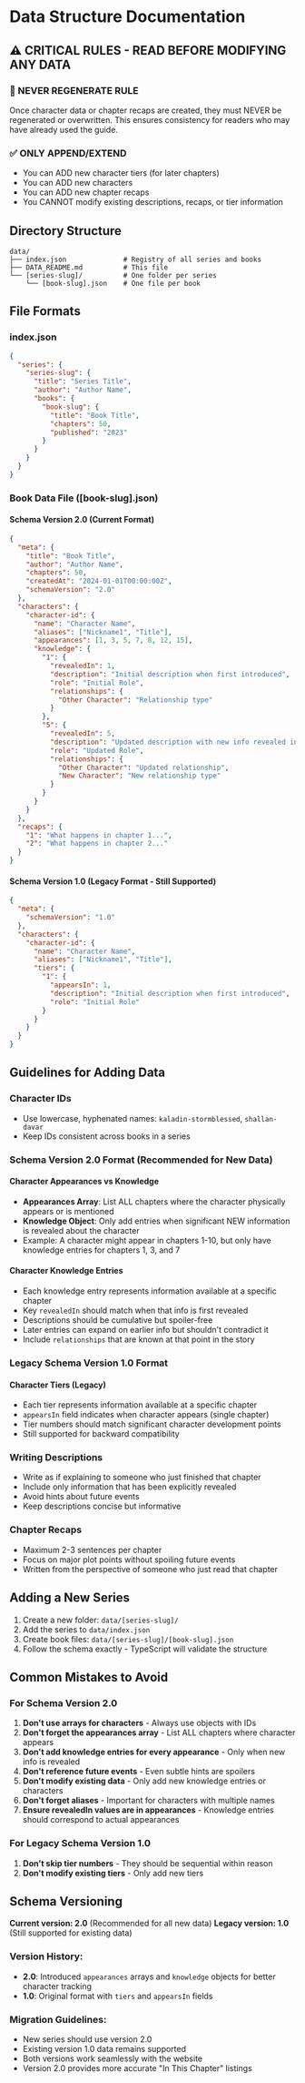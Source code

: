 # Data Structure Documentation

## ⚠️ CRITICAL RULES - READ BEFORE MODIFYING ANY DATA

### 🚫 NEVER REGENERATE RULE
Once character data or chapter recaps are created, they must NEVER be regenerated or overwritten. This ensures consistency for readers who may have already used the guide.

### ✅ ONLY APPEND/EXTEND
- You can ADD new character tiers (for later chapters)
- You can ADD new characters
- You can ADD new chapter recaps
- You CANNOT modify existing descriptions, recaps, or tier information

## Directory Structure

```
data/
├── index.json              # Registry of all series and books
├── DATA_README.md          # This file
└── [series-slug]/          # One folder per series
    └── [book-slug].json    # One file per book
```

## File Formats

### index.json
```json
{
  "series": {
    "series-slug": {
      "title": "Series Title",
      "author": "Author Name",
      "books": {
        "book-slug": {
          "title": "Book Title",
          "chapters": 50,
          "published": "2023"
        }
      }
    }
  }
}
```

### Book Data File ([book-slug].json)

#### Schema Version 2.0 (Current Format)
```json
{
  "meta": {
    "title": "Book Title",
    "author": "Author Name",
    "chapters": 50,
    "createdAt": "2024-01-01T00:00:00Z",
    "schemaVersion": "2.0"
  },
  "characters": {
    "character-id": {
      "name": "Character Name",
      "aliases": ["Nickname1", "Title"],
      "appearances": [1, 3, 5, 7, 8, 12, 15],
      "knowledge": {
        "1": {
          "revealedIn": 1,
          "description": "Initial description when first introduced",
          "role": "Initial Role",
          "relationships": {
            "Other Character": "Relationship type"
          }
        },
        "5": {
          "revealedIn": 5,
          "description": "Updated description with new info revealed in chapter 5",
          "role": "Updated Role",
          "relationships": {
            "Other Character": "Updated relationship",
            "New Character": "New relationship type"
          }
        }
      }
    }
  },
  "recaps": {
    "1": "What happens in chapter 1...",
    "2": "What happens in chapter 2..."
  }
}
```

#### Schema Version 1.0 (Legacy Format - Still Supported)
```json
{
  "meta": {
    "schemaVersion": "1.0"
  },
  "characters": {
    "character-id": {
      "name": "Character Name",
      "aliases": ["Nickname1", "Title"],
      "tiers": {
        "1": {
          "appearsIn": 1,
          "description": "Initial description when first introduced",
          "role": "Initial Role"
        }
      }
    }
  }
}
```

## Guidelines for Adding Data

### Character IDs
- Use lowercase, hyphenated names: `kaladin-stormblessed`, `shallan-davar`
- Keep IDs consistent across books in a series

### Schema Version 2.0 Format (Recommended for New Data)

#### Character Appearances vs Knowledge
- **Appearances Array**: List ALL chapters where the character physically appears or is mentioned
- **Knowledge Object**: Only add entries when significant NEW information is revealed about the character
- Example: A character might appear in chapters 1-10, but only have knowledge entries for chapters 1, 3, and 7

#### Character Knowledge Entries
- Each knowledge entry represents information available at a specific chapter
- Key `revealedIn` should match when that info is first revealed
- Descriptions should be cumulative but spoiler-free  
- Later entries can expand on earlier info but shouldn't contradict it
- Include `relationships` that are known at that point in the story

### Legacy Schema Version 1.0 Format

#### Character Tiers (Legacy)
- Each tier represents information available at a specific chapter
- `appearsIn` field indicates when character appears (single chapter)
- Tier numbers should match significant character development points
- Still supported for backward compatibility

### Writing Descriptions
- Write as if explaining to someone who just finished that chapter
- Include only information that has been explicitly revealed
- Avoid hints about future events
- Keep descriptions concise but informative

### Chapter Recaps
- Maximum 2-3 sentences per chapter
- Focus on major plot points without spoiling future events
- Written from the perspective of someone who just read that chapter

## Adding a New Series

1. Create a new folder: `data/[series-slug]/`
2. Add the series to `data/index.json`
3. Create book files: `data/[series-slug]/[book-slug].json`
4. Follow the schema exactly - TypeScript will validate the structure

## Common Mistakes to Avoid

### For Schema Version 2.0
1. **Don't use arrays for characters** - Always use objects with IDs
2. **Don't forget the appearances array** - List ALL chapters where character appears
3. **Don't add knowledge entries for every appearance** - Only when new info is revealed
4. **Don't reference future events** - Even subtle hints are spoilers
5. **Don't modify existing data** - Only add new knowledge entries or characters
6. **Don't forget aliases** - Important for characters with multiple names
7. **Ensure revealedIn values are in appearances** - Knowledge entries should correspond to actual appearances

### For Legacy Schema Version 1.0
1. **Don't skip tier numbers** - They should be sequential within reason
2. **Don't modify existing tiers** - Only add new tiers

## Schema Versioning

**Current version: 2.0** (Recommended for all new data)
**Legacy version: 1.0** (Still supported for existing data)

### Version History:
- **2.0**: Introduced `appearances` arrays and `knowledge` objects for better character tracking
- **1.0**: Original format with `tiers` and `appearsIn` fields

### Migration Guidelines:
- New series should use version 2.0
- Existing version 1.0 data remains supported
- Both versions work seamlessly with the website
- Version 2.0 provides more accurate "In This Chapter" listings
